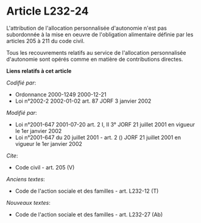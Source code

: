 # Article L232-24

L'attribution de l'allocation personnalisée d'autonomie n'est pas subordonnée à la mise en oeuvre de l'obligation alimentaire
définie par les articles 205 à 211 du code civil. 

Tous les recouvrements relatifs au service de l'allocation personnalisée d'autonomie sont opérés comme en matière de
contributions directes.

**Liens relatifs à cet article**

_Codifié par_:

  - Ordonnance 2000-1249 2000-12-21
  - Loi n°2002-2 2002-01-02 art. 87 JORF 3 janvier 2002

_Modifié par_:

  - Loi n°2001-647 2001-07-20 art. 2 I, II 3° JORF 21 juillet 2001 en vigueur le 1er janvier 2002
  - Loi n°2001-647 du 20 juillet 2001 - art. 2 () JORF 21 juillet 2001 en vigueur le 1er janvier 2002

_Cite_:

  - Code civil - art. 205 (V)

_Anciens textes_:

  - Code de l'action sociale et des familles - art. L232-12 (T)

_Nouveaux textes_:

  - Code de l'action sociale et des familles - art. L232-27 (Ab)
